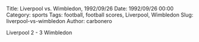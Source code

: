Title: Liverpool vs. Wimbledon, 1992/09/26
Date: 1992/09/26 00:00
Category: sports
Tags: football, football scores, Liverpool, Wimbledon
Slug: liverpool-vs-wimbledon
Author: carbonero


Liverpool 2 - 3 Wimbledon
